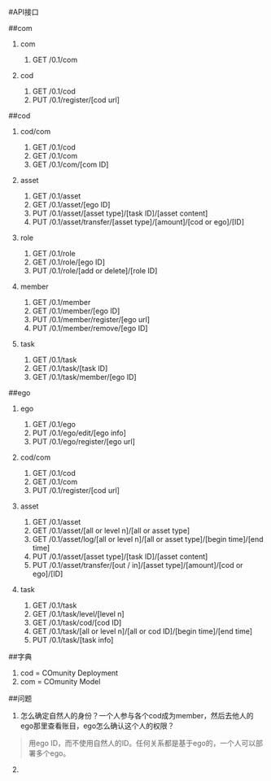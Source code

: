 #API接口

##com
1. com
	1. GET /0.1/com

2. cod
	1. GET /0.1/cod
	2. PUT /0.1/register/[cod url]

##cod
1. cod/com
	1. GET /0.1/cod 
	2. GET /0.1/com
	3. GET /0.1/com/[com ID]

2. asset
	1. GET /0.1/asset
	2. GET /0.1/asset/[ego ID]
	3. PUT /0.1/asset/[asset type]/[task ID]/[asset content]
	4. PUT /0.1/asset/transfer/[asset type]/[amount]/[cod or ego]/[ID]
	
3. role
	1. GET /0.1/role
	2. GET /0.1/role/[ego ID]
	3. PUT /0.1/role/[add or delete]/[role ID]
 
4. member
	1. GET /0.1/member
	2. GET /0.1/member/[ego ID]
	3. PUT /0.1/member/register/[ego url]
	4. PUT /0.1/member/remove/[ego ID]

5. task
	1. GET /0.1/task
	2. GET /0.1/task/[task ID]
	3. GET /0.1/task/member/[ego ID]

##ego
1. ego
	1. GET /0.1/ego
	2. PUT /0.1/ego/edit/[ego info] 
	3. PUT /0.1/ego/register/[ego url]

2. cod/com
	1. GET /0.1/cod
	2. GET /0.1/com
	3. PUT /0.1/register/[cod url]
	
3. asset
	1. GET /0.1/asset
	2. GET /0.1/asset/[all or level n]/[all or asset type]
	3. GET /0.1/asset/log/[all or level n]/[all or asset type]/[begin time]/[end time] 
	4. PUT /0.1/asset/[asset type]/[task ID]/[asset content]
	5. PUT /0.1/asset/transfer/[out / in]/[asset type]/[amount]/[cod or ego]/[ID] 

4. task
	1. GET /0.1/task
	2. GET /0.1/task/level/[level n]
	3. GET /0.1/task/cod/[cod ID]
	4. GET /0.1/task/[all or level n]/[all or cod ID]/[begin time]/[end time] 
	5. PUT /0.1/task/[task info]

##字典
1. cod = COmunity Deployment
2. com = COmunity Model

##问题
1. 怎么确定自然人的身份？一个人参与各个cod成为member，然后去他人的ego那里查看账目，ego怎么确认这个人的权限？
>	用ego ID，而不使用自然人的ID。任何关系都是基于ego的，一个人可以部署多个ego。 
2. 